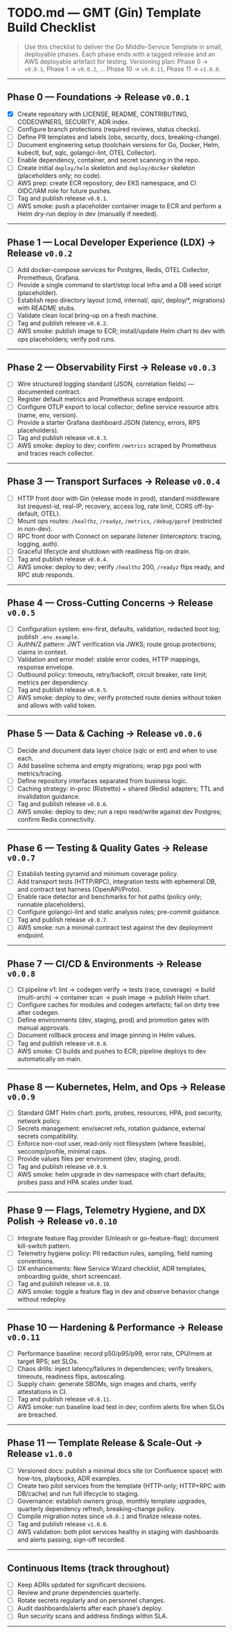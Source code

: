# TODO.md — GMT (Gin) Template Build Checklist

> Use this checklist to deliver the Go Middle-Service Template in small, deployable phases.
> Each phase ends with a tagged release and an AWS deployable artefact for testing.
> Versioning plan: Phase 0 → `v0.0.1`, Phase 1 → `v0.0.2`, … Phase 10 → `v0.0.11`, Phase 11 → `v1.0.0`.

---

## Phase 0 — Foundations → Release `v0.0.1`

* [x] Create repository with LICENSE, README, CONTRIBUTING, CODEOWNERS, SECURITY, ADR index.
* [ ] Configure branch protections (required reviews, status checks).
* [ ] Define PR templates and labels (obs, security, docs, breaking-change).
* [ ] Document engineering setup (toolchain versions for Go, Docker, Helm, kubectl, buf, sqlc, golangci-lint, OTEL Collector).
* [ ] Enable dependency, container, and secret scanning in the repo.
* [ ] Create initial `deploy/helm` skeleton and `deploy/docker` skeleton (placeholders only; no code).
* [ ] AWS prep: create ECR repository, dev EKS namespace, and CI OIDC/IAM role for future pushes.
* [ ] Tag and publish release `v0.0.1`.
* [ ] AWS smoke: push a placeholder container image to ECR and perform a Helm dry-run deploy in dev (manually if needed).

---

## Phase 1 — Local Developer Experience (LDX) → Release `v0.0.2`

* [ ] Add docker-compose services for Postgres, Redis, OTEL Collector, Prometheus, Grafana.
* [ ] Provide a single command to start/stop local infra and a DB seed script (placeholder).
* [ ] Establish repo directory layout (cmd, internal/*, api/*, deploy/\*, migrations) with README stubs.
* [ ] Validate clean local bring-up on a fresh machine.
* [ ] Tag and publish release `v0.0.2`.
* [ ] AWS smoke: publish image to ECR; install/update Helm chart to dev with ops placeholders; verify pod runs.

---

## Phase 2 — Observability First → Release `v0.0.3`

* [ ] Wire structured logging standard (JSON, correlation fields) — documented contract.
* [ ] Register default metrics and Prometheus scrape endpoint.
* [ ] Configure OTLP export to local collector; define service resource attrs (name, env, version).
* [ ] Provide a starter Grafana dashboard JSON (latency, errors, RPS placeholders).
* [ ] Tag and publish release `v0.0.3`.
* [ ] AWS smoke: deploy to dev; confirm `/metrics` scraped by Prometheus and traces reach collector.

---

## Phase 3 — Transport Surfaces → Release `v0.0.4`

* [ ] HTTP front door with Gin (release mode in prod), standard middleware list (request-id, real-IP, recovery, access log, rate limit, CORS off-by-default, OTEL).
* [ ] Mount ops routes: `/healthz`, `/readyz`, `/metrics`, `/debug/pprof` (restricted in non-dev).
* [ ] RPC front door with Connect on separate listener (interceptors: tracing, logging, auth).
* [ ] Graceful lifecycle and shutdown with readiness flip on drain.
* [ ] Tag and publish release `v0.0.4`.
* [ ] AWS smoke: deploy to dev; verify `/healthz` 200, `/readyz` flips ready, and RPC stub responds.

---

## Phase 4 — Cross-Cutting Concerns → Release `v0.0.5`

* [ ] Configuration system: env-first, defaults, validation, redacted boot log; publish `.env.example`.
* [ ] AuthN/Z pattern: JWT verification via JWKS; route group protections; claims in context.
* [ ] Validation and error model: stable error codes, HTTP mappings, response envelope.
* [ ] Outbound policy: timeouts, retry/backoff, circuit breaker, rate limit; metrics per dependency.
* [ ] Tag and publish release `v0.0.5`.
* [ ] AWS smoke: deploy to dev; verify protected route denies without token and allows with valid token.

---

## Phase 5 — Data & Caching → Release `v0.0.6`

* [ ] Decide and document data layer choice (sqlc or ent) and when to use each.
* [ ] Add baseline schema and empty migrations; wrap pgx pool with metrics/tracing.
* [ ] Define repository interfaces separated from business logic.
* [ ] Caching strategy: in-proc (Ristretto) + shared (Redis) adapters; TTL and invalidation guidance.
* [ ] Tag and publish release `v0.0.6`.
* [ ] AWS smoke: deploy to dev; run a repo read/write against dev Postgres; confirm Redis connectivity.

---

## Phase 6 — Testing & Quality Gates → Release `v0.0.7`

* [ ] Establish testing pyramid and minimum coverage policy.
* [ ] Add transport tests (HTTP/RPC), integration tests with ephemeral DB, and contract test harness (OpenAPI/Proto).
* [ ] Enable race detector and benchmarks for hot paths (policy only; runnable placeholders).
* [ ] Configure golangci-lint and static analysis rules; pre-commit guidance.
* [ ] Tag and publish release `v0.0.7`.
* [ ] AWS smoke: run a minimal contract test against the dev deployment endpoint.

---

## Phase 7 — CI/CD & Environments → Release `v0.0.8`

* [ ] CI pipeline v1: lint → codegen verify → tests (race, coverage) → build (multi-arch) → container scan → push image → publish Helm chart.
* [ ] Configure caches for modules and codegen artefacts; fail on dirty tree after codegen.
* [ ] Define environments (dev, staging, prod) and promotion gates with manual approvals.
* [ ] Document rollback process and image pinning in Helm values.
* [ ] Tag and publish release `v0.0.8`.
* [ ] AWS smoke: CI builds and pushes to ECR; pipeline deploys to dev automatically on main.

---

## Phase 8 — Kubernetes, Helm, and Ops → Release `v0.0.9`

* [ ] Standard GMT Helm chart: ports, probes, resources, HPA, pod security, network policy.
* [ ] Secrets management: env/secret refs, rotation guidance, external secrets compatibility.
* [ ] Enforce non-root user, read-only root filesystem (where feasible), seccomp/profile, minimal caps.
* [ ] Provide values files per environment (dev, staging, prod).
* [ ] Tag and publish release `v0.0.9`.
* [ ] AWS smoke: helm upgrade in dev namespace with chart defaults; probes pass and HPA scales under load.

---

## Phase 9 — Flags, Telemetry Hygiene, and DX Polish → Release `v0.0.10`

* [ ] Integrate feature flag provider (Unleash or go-feature-flag); document kill-switch pattern.
* [ ] Telemetry hygiene policy: PII redaction rules, sampling, field naming conventions.
* [ ] DX enhancements: New Service Wizard checklist, ADR templates, onboarding guide, short screencast.
* [ ] Tag and publish release `v0.0.10`.
* [ ] AWS smoke: toggle a feature flag in dev and observe behavior change without redeploy.

---

## Phase 10 — Hardening & Performance → Release `v0.0.11`

* [ ] Performance baseline: record p50/p95/p99, error rate, CPU/mem at target RPS; set SLOs.
* [ ] Chaos drills: inject latency/failures in dependencies; verify breakers, timeouts, readiness flips, autoscaling.
* [ ] Supply chain: generate SBOMs, sign images and charts, verify attestations in CI.
* [ ] Tag and publish release `v0.0.11`.
* [ ] AWS smoke: run baseline load test in dev; confirm alerts fire when SLOs are breached.

---

## Phase 11 — Template Release & Scale-Out → Release `v1.0.0`

* [ ] Versioned docs: publish a minimal docs site (or Confluence space) with how-tos, playbooks, ADR examples.
* [ ] Create two pilot services from the template (HTTP-only; HTTP+RPC with DB/cache) and run full lifecycle to staging.
* [ ] Governance: establish owners group, monthly template upgrades, quarterly dependency refresh, breaking-change policy.
* [ ] Compile migration notes since `v0.0.1` and finalize release notes.
* [ ] Tag and publish release `v1.0.0`.
* [ ] AWS validation: both pilot services healthy in staging with dashboards and alerts passing; sign-off recorded.

---

## Continuous Items (track throughout)

* [ ] Keep ADRs updated for significant decisions.
* [ ] Review and prune dependencies quarterly.
* [ ] Rotate secrets regularly and on personnel changes.
* [ ] Audit dashboards/alerts after each phase’s deploy.
* [ ] Run security scans and address findings within SLA.

---
